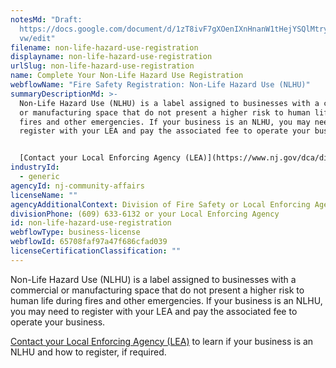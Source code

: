 ```yaml
---
notesMd: "Draft:
  https://docs.google.com/document/d/1zT8ivF7gXOenIXnHnanW1tHejYSQlMtry7-8YdW1_\
  vw/edit"
filename: non-life-hazard-use-registration
displayname: non-life-hazard-use-registration
urlSlug: non-life-hazard-use-registration
name: Complete Your Non-Life Hazard Use Registration
webflowName: "Fire Safety Registration: Non-Life Hazard Use (NLHU)"
summaryDescriptionMd: >-
  Non-Life Hazard Use (NLHU) is a label assigned to businesses with a commercial
  or manufacturing space that do not present a higher risk to human life during
  fires and other emergencies. If your business is an NLHU, you may need to
  register with your LEA and pay the associated fee to operate your business.


  [Contact your Local Enforcing Agency (LEA)](https://www.nj.gov/dca/divisions/dfs/pdf/fire_code_enforcement_director.pdf) to learn if your business is an NLHU and how to register, if required.
industryId:
  - generic
agencyId: nj-community-affairs
licenseName: ""
agencyAdditionalContext: Division of Fire Safety or Local Enforcing Agency
divisionPhone: (609) 633-6132 or your Local Enforcing Agency
id: non-life-hazard-use-registration
webflowType: business-license
webflowId: 65708faf97a47f686cfad039
licenseCertificationClassification: ""
---
```


Non-Life Hazard Use (NLHU) is a label assigned to businesses with a commercial or manufacturing space that do not present a higher risk to human life during fires and other emergencies. If your business is an NLHU, you may need to register with your LEA and pay the associated fee to operate your business.

[Contact your Local Enforcing Agency (LEA)](https://www.nj.gov/dca/divisions/dfs/pdf/fire_code_enforcement_director.pdf) to learn if your business is an NLHU and how to register, if required.

